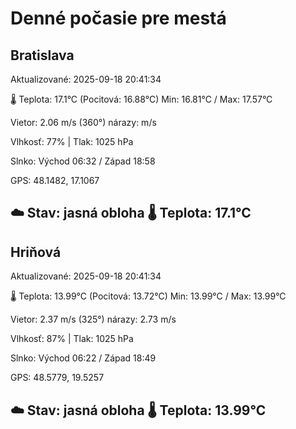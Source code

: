 ﻿# Denné počasie pre mestá

## Bratislava
Aktualizované: 2025-09-18 20:41:34

🌡️ Teplota: 17.1°C 
(Pocitová: 16.88°C)
Min: 16.81°C / Max: 17.57°C

Vietor: 2.06 m/s    (360°) 
nárazy:  m/s

Vlhkosť: 77% | Tlak: 1025 hPa

Slnko: Východ 06:32 / Západ 18:58

GPS: 48.1482, 17.1067

☁️ Stav: jasná obloha        🌡️ Teplota: 17.1°C
---

## Hriňová
Aktualizované: 2025-09-18 20:41:34

🌡️ Teplota: 13.99°C 
(Pocitová: 13.72°C)
Min: 13.99°C / Max: 13.99°C

Vietor: 2.37 m/s (325°)
nárazy: 2.73 m/s

Vlhkosť: 87% | Tlak: 1025 hPa

Slnko: Východ 06:22 / Západ 18:49

GPS: 48.5779, 19.5257

☁️ Stav: jasná obloha        🌡️ Teplota: 13.99°C
---
